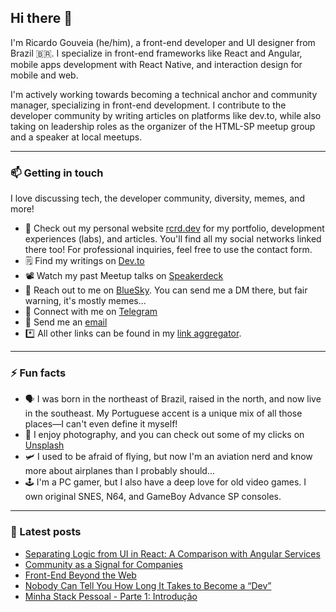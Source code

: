 ## Hi there 👋

I'm Ricardo Gouveia (he/him), a front-end developer and UI designer from Brazil 🇧🇷. I specialize in front-end frameworks like React and Angular, mobile apps development with React Native, and interaction design for mobile and web.

I'm actively working towards becoming a technical anchor and community manager, specializing in front-end development. I contribute to the developer community by writing articles on platforms like dev.to, while also taking on leadership roles as the organizer of the HTML-SP meetup group and a speaker at local meetups.

---

### 📫 Getting in touch

I love discussing tech, the developer community, diversity, memes, and more!

- 🔗 Check out my personal website [rcrd.dev](https://rcrd.dev) for my portfolio, development experiences (labs), and articles. You'll find all my social networks linked there too! For professional inquiries, feel free to use the contact form.
- 🗒 Find my writings on [Dev.to](https://dev.to/ricardogouveia3)
- 📽 Watch my past Meetup talks on [Speakerdeck](https://speakerdeck.com/ricardogouveia3)
- 🦋 Reach out to me on [BlueSky](https://bsky.app/profile/rcrd.dev). You can send me a DM there, but fair warning, it's mostly memes...
- 💬 Connect with me on [Telegram](https://t.me/ricardogouveia3)
- 📧 Send me an [email](mailto:me@rcrd.dev)
- *️⃣ All other links can be found in my [link aggregator](https://links.rcrd.dev/).

---

### ⚡ Fun facts

- 🗣 I was born in the northeast of Brazil, raised in the north, and now live in the southeast. My Portuguese accent is a unique mix of all those places—I can't even define it myself!
- 📸 I enjoy photography, and you can check out some of my clicks on [Unsplash](https://unsplash.com/@rcrd_landscape)
- 🛩 I used to be afraid of flying, but now I'm an aviation nerd and know more about airplanes than I probably should...
- 🕹 I'm a PC gamer, but I also have a deep love for old video games. I own original SNES, N64, and GameBoy Advance SP consoles.

---

### 📖 Latest posts
<!-- DEVTOPOSTS:START -->
- [Separating Logic from UI in React: A Comparison with Angular Services](https://dev.to/rcrd/separating-logic-from-ui-in-react-a-comparison-with-angular-services-5en)
- [Community as a Signal for Companies](https://dev.to/rcrd/comunidade-como-indicativo-de-empresas-2jmd)
- [Front-End Beyond the Web](https://dev.to/rcrd/o-front-end-alem-da-web-1li3)
- [Nobody Can Tell You How Long It Takes to Become a “Dev”](https://dev.to/rcrd/ninguem-pode-dizer-quanto-tempo-leva-para-virar-dev-16n6)
- [Minha Stack Pessoal - Parte 1: Introdução](https://dev.to/ricardogouveia3/minha-stack-pessoal-parte-1-introducao-27fn)
<!-- DEVTOPOSTS:END -->

